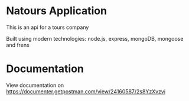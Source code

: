 # Natours Application

This is an api for a tours company

Built using modern technologies: node.js, express, mongoDB, mongoose and frens

# Documentation

View documentation on https://documenter.getpostman.com/view/24160587/2s8YzXvzvi
